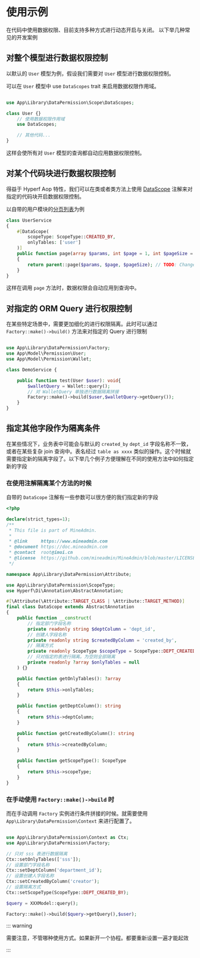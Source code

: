 # 使用示例

在代码中使用数据权限、目前支持多种方式进行动态开启与关闭。
以下举几种常见的开发案例

## 对整个模型进行数据权限控制

以默认的 `User` 模型为例，假设我们需要对 `User` 模型进行数据权限控制。

可以在 `User` 模型中 use  `DataScopes` trait 来启用数据权限作用域。

```php

use App\Library\DataPermission\Scope\DataScopes;

class User {}
    // 使用数据权限作用域
    use DataScopes;

    // 其他代码...
}
```

这样会使所有对 `User` 模型的查询都自动应用数据权限控制。

## 对某个代码块进行数据权限控制

得益于 Hyperf Aop 特性，我们可以在类或者类方法上使用 [DataScope](https://github.com/mineadmin/MineAdmin/blob/master-department/app/Library/DataPermission/Attribute/DataScope.php) 注解来对指定的代码块开启数据权限控制。 

以自带的用户模块的[分页列表](https://github.com/mineadmin/MineAdmin/blob/master-department/app/Service/Permission/UserService.php#L93~L100)为例

```php
class UserService
{
    #[DataScope(
        scopeType: ScopeType::CREATED_BY,
        onlyTables: ['user']
    )]
    public function page(array $params, int $page = 1, int $pageSize = 10): array
    {
        return parent::page($params, $page, $pageSize); // TODO: Change the autogenerated stub
    }
}
```

这样在调用 `page` 方法时，数据权限会自动应用到查询中。


## 对指定的 ORM Query 进行权限控制

在某些特定场景中，需要更加细化的进行权限隔离。此时可以通过 `Factory::make()->build()` 方法来对指定的 Query 进行限制

```php

use App\Library\DataPermission\Factory;
use App\Model\Permission\User;
use App\Model\Permission\Wallet;

class DemoService {

    public function test(User $user): void{
        $walletQuery = Wallet::query();
        // 对 WalletQuery 单独进行数据隔离拼接
        Factory::make()->build($user,$walletQuery->getQuery());
    }
}

```

## 指定其他字段作为隔离条件

在某些情况下，业务表中可能会与默认的 `created_by` `dept_id` 字段名称不一致，或者在某些复杂 join 查询中。表名经过 `table as xxxx` 类似的操作。这个时候就需要指定新的隔离字段了。以下举几个例子方便理解在不同的使用方法中如何指定新的字段


### 在使用注解隔离某个方法的时候

自带的 `DataScope` 注解有一些参数可以很方便的我们指定新的字段

```php
<?php

declare(strict_types=1);
/**
 * This file is part of MineAdmin.
 *
 * @link     https://www.mineadmin.com
 * @document https://doc.mineadmin.com
 * @contact  root@imoi.cn
 * @license  https://github.com/mineadmin/MineAdmin/blob/master/LICENSE
 */

namespace App\Library\DataPermission\Attribute;

use App\Library\DataPermission\ScopeType;
use Hyperf\Di\Annotation\AbstractAnnotation;

#[\Attribute(\Attribute::TARGET_CLASS | \Attribute::TARGET_METHOD)]
final class DataScope extends AbstractAnnotation
{
    public function __construct(
        // 指定部门字段名称
        private readonly string $deptColumn = 'dept_id',
        // 创建人字段名称
        private readonly string $createdByColumn = 'created_by',
        // 隔离方式
        private readonly ScopeType $scopeType = ScopeType::DEPT_CREATED_BY,
        // 只对指定的表进行隔离。为空则全部隔离
        private readonly ?array $onlyTables = null
    ) {}

    public function getOnlyTables(): ?array
    {
        return $this->onlyTables;
    }

    public function getDeptColumn(): string
    {
        return $this->deptColumn;
    }

    public function getCreatedByColumn(): string
    {
        return $this->createdByColumn;
    }

    public function getScopeType(): ScopeType
    {
        return $this->scopeType;
    }
}


```

### 在手动使用 `Factory::make()->build` 时

而在手动调用 `Factory` 实例进行条件拼接的时候。就需要使用 `App\Library\DataPermission\Context` 来进行配置了。

```php

use App\Library\DataPermission\Context as Ctx;
use App\Library\DataPermission\Factory;

// 只对 sss 表进行数据隔离
Ctx::setOnlyTables(['sss']);
// 设置部门字段名称
Ctx::setDeptColumn('department_id');
// 设置创建人字段名称
Ctx::setCreatedByColumn('creator');
// 设置隔离方式
Ctx::setScopeType(ScopeType::DEPT_CREATED_BY);

$query = XXXModel::query();

Factory::make()->build($query->getQuery(),$user);

```

::: warning

需要注意，不管哪种使用方式。如果新开一个协程。都要重新设置一遍才能起效

:::